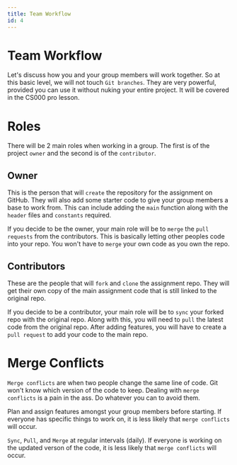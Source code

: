 ```yaml
---
title: Team Workflow
id: 4
---
```


# Team Workflow

Let's discuss how you and your group members will work together. So at this basic level, we will not touch `Git branches`. They are very powerful, provided you can use it without nuking your entire project. It will be covered in the CS000 pro lesson.

# Roles

There will be 2 main roles when working in a group. The first is of the project `owner` and the second is of the `contributor`.

## Owner

This is the person that will `create` the repository for the assignment on GitHub. They will also add some starter code to give your group members a base to work from. This can include adding the `main` function along with the `header` files and `constants` required.

If you decide to be the owner, your main role will be to `merge` the `pull requests` from the contributors. This is basically letting other peoples code into your repo. You won't have to `merge` your own code as you own the repo.

## Contributors

These are the people that will `fork` and `clone` the assignment repo. They will get their own copy of the main assignment code that is still linked to the original repo.

If you decide to be a contributor, your main role will be to `sync` your forked repo with the original repo. Along with this, you will need to `pull` the latest code from the original repo. After adding features, you will have to create a `pull request` to add your code to the main repo.

# Merge Conflicts

`Merge conflicts` are when two people change the same line of code. Git won't know which version of the code to keep. Dealing with `merge conflicts` is a pain in the ass. Do whatever you can to avoid them.

Plan and assign features amongst your group members before starting. If everyone has specific things to work on, it is less likely that `merge conflicts` will occur.

`Sync`, `Pull`, and `Merge` at regular intervals (daily). If everyone is working on the updated verson of the code, it is less likely that `merge conflicts` will occur.

